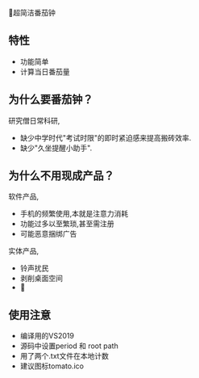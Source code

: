 :tomato:超简洁番茄钟
## 特性
- 功能简单
- 计算当日番茄量

## 为什么要番茄钟？
研究僧日常科研,
- 缺少中学时代"考试时限"的即时紧迫感来提高搬砖效率.
- 缺少"久坐提醒小助手".

## 为什么不用现成产品？
软件产品,
- 手机的频繁使用,本就是注意力消耗
- 功能过多以至繁琐,甚至需注册
- 可能恶意捆绑广告

实体产品,
- 铃声扰民
- 剥削桌面空间
- 💸

## 使用注意
- 编译用的VS2019
- 源码中设置period 和 root path
- 用了两个.txt文件在本地计数
- 建议图标tomato.ico
